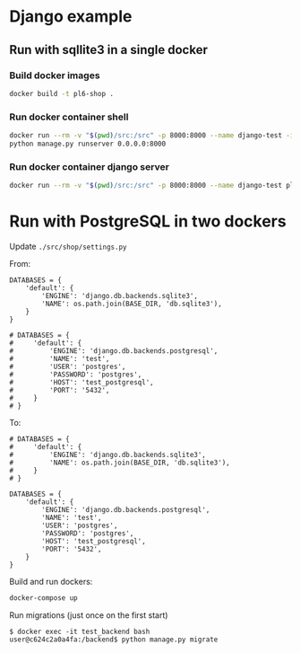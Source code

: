# Django example

## Run with sqllite3 in a single docker

### Build docker images
```bash
docker build -t pl6-shop .
```

### Run docker container shell
```bash
docker run --rm -v "$(pwd)/src:/src" -p 8000:8000 --name django-test -it pl6-shop bash
python manage.py runserver 0.0.0.0:8000
```

### Run docker container django server
```bash
docker run --rm -v "$(pwd)/src:/src" -p 8000:8000 --name django-test pl6-shop
```

# Run with PostgreSQL in two dockers

Update `./src/shop/settings.py`

From:
```
DATABASES = {
    'default': {
        'ENGINE': 'django.db.backends.sqlite3',
        'NAME': os.path.join(BASE_DIR, 'db.sqlite3'),
    }
}

# DATABASES = {
#     'default': {
#         'ENGINE': 'django.db.backends.postgresql',
#         'NAME': 'test',
#         'USER': 'postgres',
#         'PASSWORD': 'postgres',
#         'HOST': 'test_postgresql',
#         'PORT': '5432',
#     }
# }
```

To:
```
# DATABASES = {
#     'default': {
#         'ENGINE': 'django.db.backends.sqlite3',
#         'NAME': os.path.join(BASE_DIR, 'db.sqlite3'),
#     }
# }
 
DATABASES = {
    'default': {
        'ENGINE': 'django.db.backends.postgresql',
        'NAME': 'test',
        'USER': 'postgres',
        'PASSWORD': 'postgres',
        'HOST': 'test_postgresql',
        'PORT': '5432',
    }
}

```

Build and run dockers:
```bash
docker-compose up
```

Run migrations (just once on the first start)
```
$ docker exec -it test_backend bash
user@c624c2a0a4fa:/backend$ python manage.py migrate
```
